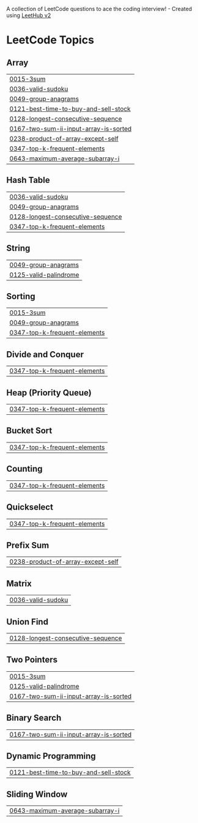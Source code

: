 A collection of LeetCode questions to ace the coding interview! - Created using [LeetHub v2](https://github.com/arunbhardwaj/LeetHub-2.0)
<!---LeetCode Topics Start-->
# LeetCode Topics
## Array
|  |
| ------- |
| [0015-3sum](https://github.com/Kanchan20005/SQL-Leetcode/tree/master/0015-3sum) |
| [0036-valid-sudoku](https://github.com/Kanchan20005/SQL-Leetcode/tree/master/0036-valid-sudoku) |
| [0049-group-anagrams](https://github.com/Kanchan20005/SQL-Leetcode/tree/master/0049-group-anagrams) |
| [0121-best-time-to-buy-and-sell-stock](https://github.com/Kanchan20005/SQL-Leetcode/tree/master/0121-best-time-to-buy-and-sell-stock) |
| [0128-longest-consecutive-sequence](https://github.com/Kanchan20005/SQL-Leetcode/tree/master/0128-longest-consecutive-sequence) |
| [0167-two-sum-ii-input-array-is-sorted](https://github.com/Kanchan20005/SQL-Leetcode/tree/master/0167-two-sum-ii-input-array-is-sorted) |
| [0238-product-of-array-except-self](https://github.com/Kanchan20005/SQL-Leetcode/tree/master/0238-product-of-array-except-self) |
| [0347-top-k-frequent-elements](https://github.com/Kanchan20005/SQL-Leetcode/tree/master/0347-top-k-frequent-elements) |
| [0643-maximum-average-subarray-i](https://github.com/Kanchan20005/SQL-Leetcode/tree/master/0643-maximum-average-subarray-i) |
## Hash Table
|  |
| ------- |
| [0036-valid-sudoku](https://github.com/Kanchan20005/SQL-Leetcode/tree/master/0036-valid-sudoku) |
| [0049-group-anagrams](https://github.com/Kanchan20005/SQL-Leetcode/tree/master/0049-group-anagrams) |
| [0128-longest-consecutive-sequence](https://github.com/Kanchan20005/SQL-Leetcode/tree/master/0128-longest-consecutive-sequence) |
| [0347-top-k-frequent-elements](https://github.com/Kanchan20005/SQL-Leetcode/tree/master/0347-top-k-frequent-elements) |
## String
|  |
| ------- |
| [0049-group-anagrams](https://github.com/Kanchan20005/SQL-Leetcode/tree/master/0049-group-anagrams) |
| [0125-valid-palindrome](https://github.com/Kanchan20005/SQL-Leetcode/tree/master/0125-valid-palindrome) |
## Sorting
|  |
| ------- |
| [0015-3sum](https://github.com/Kanchan20005/SQL-Leetcode/tree/master/0015-3sum) |
| [0049-group-anagrams](https://github.com/Kanchan20005/SQL-Leetcode/tree/master/0049-group-anagrams) |
| [0347-top-k-frequent-elements](https://github.com/Kanchan20005/SQL-Leetcode/tree/master/0347-top-k-frequent-elements) |
## Divide and Conquer
|  |
| ------- |
| [0347-top-k-frequent-elements](https://github.com/Kanchan20005/SQL-Leetcode/tree/master/0347-top-k-frequent-elements) |
## Heap (Priority Queue)
|  |
| ------- |
| [0347-top-k-frequent-elements](https://github.com/Kanchan20005/SQL-Leetcode/tree/master/0347-top-k-frequent-elements) |
## Bucket Sort
|  |
| ------- |
| [0347-top-k-frequent-elements](https://github.com/Kanchan20005/SQL-Leetcode/tree/master/0347-top-k-frequent-elements) |
## Counting
|  |
| ------- |
| [0347-top-k-frequent-elements](https://github.com/Kanchan20005/SQL-Leetcode/tree/master/0347-top-k-frequent-elements) |
## Quickselect
|  |
| ------- |
| [0347-top-k-frequent-elements](https://github.com/Kanchan20005/SQL-Leetcode/tree/master/0347-top-k-frequent-elements) |
## Prefix Sum
|  |
| ------- |
| [0238-product-of-array-except-self](https://github.com/Kanchan20005/SQL-Leetcode/tree/master/0238-product-of-array-except-self) |
## Matrix
|  |
| ------- |
| [0036-valid-sudoku](https://github.com/Kanchan20005/SQL-Leetcode/tree/master/0036-valid-sudoku) |
## Union Find
|  |
| ------- |
| [0128-longest-consecutive-sequence](https://github.com/Kanchan20005/SQL-Leetcode/tree/master/0128-longest-consecutive-sequence) |
## Two Pointers
|  |
| ------- |
| [0015-3sum](https://github.com/Kanchan20005/SQL-Leetcode/tree/master/0015-3sum) |
| [0125-valid-palindrome](https://github.com/Kanchan20005/SQL-Leetcode/tree/master/0125-valid-palindrome) |
| [0167-two-sum-ii-input-array-is-sorted](https://github.com/Kanchan20005/SQL-Leetcode/tree/master/0167-two-sum-ii-input-array-is-sorted) |
## Binary Search
|  |
| ------- |
| [0167-two-sum-ii-input-array-is-sorted](https://github.com/Kanchan20005/SQL-Leetcode/tree/master/0167-two-sum-ii-input-array-is-sorted) |
## Dynamic Programming
|  |
| ------- |
| [0121-best-time-to-buy-and-sell-stock](https://github.com/Kanchan20005/SQL-Leetcode/tree/master/0121-best-time-to-buy-and-sell-stock) |
## Sliding Window
|  |
| ------- |
| [0643-maximum-average-subarray-i](https://github.com/Kanchan20005/SQL-Leetcode/tree/master/0643-maximum-average-subarray-i) |
<!---LeetCode Topics End-->